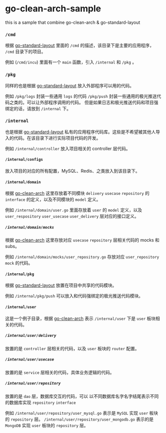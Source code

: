 # go-clean-arch-sample
this is a sample that combine go-clean-arch &amp; go-standard-layout

### `/cmd`
根据 [go-standard-layout](https://githu.com/golang-standards/project-layout/blob/master/cmd/README.md) 里面的 `/cmd` 的描述，该目录下是主要的应用程序， `/cmd` 目录下的项目。

例如 (`/cmd/incu`) 里面有一个 `main` 函数，引入 `/internal` 和 `/pkg` 。

### `/pkg`
同样的也是根据 [go-standard-layout](https://githu.com/golang-standards/project-layoufat/blob/master/cmd/README.md) 放入外部程序可以用的代码。

例如 `/pkg/logs` 封装一些通用 `logs` 的代码 `/pkg/push` 封装一些通用的极光推送代码之类的。可以让外部程序调用的代码。
但是如果日志和极光推送代码和项目强绑定的话，请放到 `/internal` 下。 

### `/internal`
也是根据 [go-standard-layout](https://githu.com/golang-standards/project-layoufat/blob/master/cmd/README.md) 私有的应用程序代码库。这些是不希望被其他人导入的代码。在该目录下进行实际项目代码的开发。

例如 `/internal/controller` 放入项目相关的 controller 层代码。

#### `/internal/configs`
放入项目的对应的所有配置，MySQL、Redis、之类放入到该目录下。

#### `/internal/domain`
根据 [go-clean-arch](https://github.com/bxcodec/go-clean-arch) 这里存放着不同模块 `delivery` `usecase` `repository` 的 `interface` 的定义，以及不同模块的 `model` 定义。

例如 `/internal/domain/user.go` 里面存放着 `user` 的 `model` 定义，以及 `user_respository` `user_usecase` `user_delivery` 层对应的接口定义。

##### `/internal/domain/mocks`
根据 [go-clean-arch](https://github.com/bxcodec/go-clean-arch) 这里存放对应 `usecase` `repository` 层相关代码的 mocks 和 subs。

例如 `/internal/domain/mocks/user_repository.go` 存放对应 `user_repository` `mock` 的代码。

#### `/internal/pkg`

根据 [go-standard-layout](https://githu.com/golang-standards/project-layoufat/blob/master/cmd/README.md) 放置在项目中共享的代码模块。

例如 `/internal/pkg/push` 可以放入和代码强绑定的极光推送代码模块。

#### `/internal/user`

这是一个例子目录，根据 [go-clean-arch](https://github.com/bxcodec/go-clean-arch) 表示 `/internal/user` 下是 `user` 板块相关的代码。

##### `/internal/user/delivery`

放置的是 `controller` 层相关的代码，以及 `user` 板块的 `router` 配置。

##### `/internal/user/usecase`

放置的是 `service` 层相关的代码，具体业务逻辑的代码。

##### `/internal/user/repository`

放置的是 `dao` 层，数据库交互的代码，可以 以不同数据库名字名字结尾表示不同的数据库实现 `repository` `interface` 

例如 `/internal/user/repository/user_mysql.go` 表示是 `MySQL` 实现 `user` 板块的 `repository` 层。
    `/internal/user/repository/user_mongodb.go` 表示的是 `MongoDB` 实现 `user` 板块的 `repository` 层。

